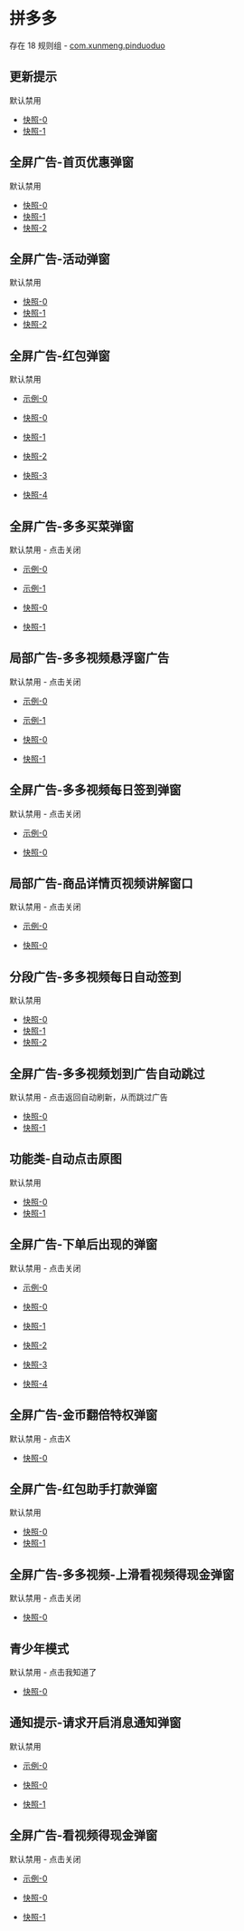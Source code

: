 # 拼多多

存在 18 规则组 - [com.xunmeng.pinduoduo](/src/apps/com.xunmeng.pinduoduo.ts)

## 更新提示

默认禁用

- [快照-0](https://i.gkd.li/i/12642017)
- [快照-1](https://i.gkd.li/i/13195645)

## 全屏广告-首页优惠弹窗

默认禁用

- [快照-0](https://i.gkd.li/i/12642015)
- [快照-1](https://i.gkd.li/i/12642019)
- [快照-2](https://i.gkd.li/i/13761182)

## 全屏广告-活动弹窗

默认禁用

- [快照-0](https://i.gkd.li/i/12642032)
- [快照-1](https://i.gkd.li/i/12642038)
- [快照-2](https://i.gkd.li/i/14310581)

## 全屏广告-红包弹窗

默认禁用

- [示例-0](https://m.gkd.li/57941037/f9f73d28-a124-41ba-9781-261a3af281c6)

- [快照-0](https://i.gkd.li/i/12642023)
- [快照-1](https://i.gkd.li/i/13625441)
- [快照-2](https://i.gkd.li/i/13669963)
- [快照-3](https://i.gkd.li/i/13944160)
- [快照-4](https://i.gkd.li/i/14456101)

## 全屏广告-多多买菜弹窗

默认禁用 - 点击关闭

- [示例-0](https://m.gkd.li/57941037/b6b638d0-9e99-4e4a-89ea-f2539a46cf56)
- [示例-1](https://m.gkd.li/57941037/059c82cd-cc70-4611-b3ab-c3c6c7e35f22)

- [快照-0](https://i.gkd.li/i/12642053)
- [快照-1](https://i.gkd.li/i/14596990)

## 局部广告-多多视频悬浮窗广告

默认禁用 - 点击关闭

- [示例-0](https://m.gkd.li/57941037/bfe9f8d5-2c13-4dbf-a0b3-a8347068afa6)
- [示例-1](https://m.gkd.li/57941037/bfe9f8d5-2c13-4dbf-a0b3-a8347068afa6)

- [快照-0](https://i.gkd.li/i/12642058)
- [快照-1](https://i.gkd.li/i/12642058)

## 全屏广告-多多视频每日签到弹窗

默认禁用 - 点击关闭

- [示例-0](https://m.gkd.li/57941037/29876836-b365-48c0-b129-4560ca193776)

- [快照-0](https://i.gkd.li/i/13804657)

## 局部广告-商品详情页视频讲解窗口

默认禁用 - 点击关闭

- [示例-0](https://m.gkd.li/57941037/560162d0-940d-413a-8f2e-e40c21c976e2)

- [快照-0](https://i.gkd.li/i/14549415)

## 分段广告-多多视频每日自动签到

默认禁用

- [快照-0](https://i.gkd.li/i/13201422)
- [快照-1](https://i.gkd.li/i/13372677)
- [快照-2](https://i.gkd.li/i/13205634)

## 全屏广告-多多视频划到广告自动跳过

默认禁用 - 点击返回自动刷新，从而跳过广告

- [快照-0](https://i.gkd.li/i/13446291)
- [快照-1](https://i.gkd.li/i/13791119)

## 功能类-自动点击原图

默认禁用

- [快照-0](https://i.gkd.li/i/13925378)
- [快照-1](https://i.gkd.li/i/13925380)

## 全屏广告-下单后出现的弹窗

默认禁用 - 点击关闭

- [示例-0](https://m.gkd.li/57941037/abc035bb-0d18-4711-b64c-a5319dd2191d)

- [快照-0](https://i.gkd.li/i/13927594)
- [快照-1](https://i.gkd.li/i/14434154)
- [快照-2](https://i.gkd.li/i/14456017)
- [快照-3](https://i.gkd.li/i/13308175)
- [快照-4](https://i.gkd.li/i/14549422)

## 全屏广告-金币翻倍特权弹窗

默认禁用 - 点击X

- [快照-0](https://i.gkd.li/i/13944165)

## 全屏广告-红包助手打款弹窗

默认禁用

- [快照-0](https://i.gkd.li/i/13972251)
- [快照-1](https://i.gkd.li/i/14341073)

## 全屏广告-多多视频-上滑看视频得现金弹窗

默认禁用 - 点击关闭

- [快照-0](https://i.gkd.li/i/13809053)

## 青少年模式

默认禁用 - 点击我知道了

- [快照-0](https://i.gkd.li/i/13809053)

## 通知提示-请求开启消息通知弹窗

默认禁用

- [示例-0](https://m.gkd.li/57941037/8f376a1e-750f-4677-af82-473f3522b67c)

- [快照-0](https://i.gkd.li/i/14109435)
- [快照-1](https://i.gkd.li/i/14549423)

## 全屏广告-看视频得现金弹窗

默认禁用 - 点击关闭

- [示例-0](https://m.gkd.li/57941037/532b339f-066c-4b35-9ca7-cb3821dcea5f)

- [快照-0](https://i.gkd.li/i/14305741)
- [快照-1](https://i.gkd.li/i/14317199)
